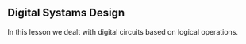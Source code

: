 <h2> Digital Systams Design </h2>

In this lesson we dealt with digital circuits based on logical operations.
